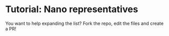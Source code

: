# Tutorial: Nano representatives

You want to help expanding the list?
Fork the repo, edit the files and create a PR!